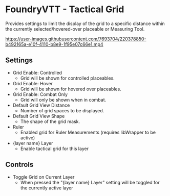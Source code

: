 # FoundryVTT - Tactical Grid

Provides settings to limit the display of the grid to a specific distance within the currently selected/hovered-over placeable or Measuring Tool.

https://user-images.githubusercontent.com/7693704/220378850-b492165a-e10f-4110-b8e9-1f95e07c66e1.mp4

## Settings

- Grid Enable: Controlled
  - Grid will be shown for controlled placeables.
- Grid Enable: Hover
  - Grid will be shown for hovered over placeables.
- Grid Enable: Combat Only
  - Grid will only be shown when in combat.
- Default Grid View Distance
  - Number of grid spaces to be displayed.
- Default Grid View Shape
  - The shape of the grid mask.
- Ruler
  - Enabled grid for Ruler Measurements (requires libWrapper to be active)
- {layer name} Layer
  - Enable tactical grid for this layer
  
## Controls
  
- Toggle Grid on Current Layer
  - When pressed the "{layer name} Layer" setting will be toggled for the currently active layer
